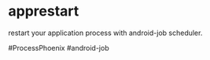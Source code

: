 # apprestart

restart your application process with android-job scheduler.

\#ProcessPhoenix #android-job
